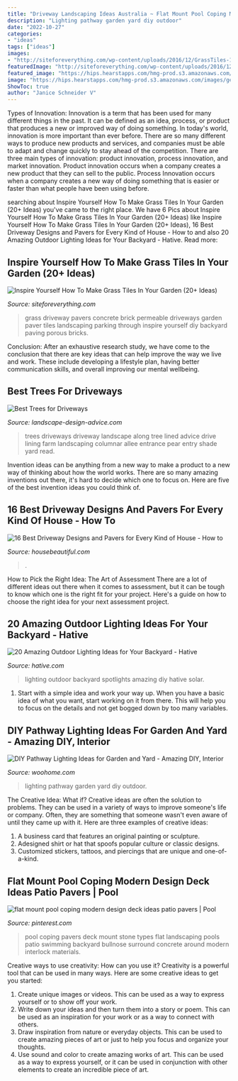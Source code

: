 ```yaml
---
title: "Driveway Landscaping Ideas Australia ~ Flat Mount Pool Coping Modern Design Deck Ideas Patio Pavers"
description: "Lighting pathway garden yard diy outdoor"
date: "2022-10-27"
categories:
- "ideas"
tags: ["ideas"]
images:
- "http://siteforeverything.com/wp-content/uploads/2016/12/GrassTiles-11.jpg"
featuredImage: "http://siteforeverything.com/wp-content/uploads/2016/12/GrassTiles-11.jpg"
featured_image: "https://hips.hearstapps.com/hmg-prod.s3.amazonaws.com/images/gettyimages-1011408814.jpg?crop=0.444xw:1.00xh;0.0935xw,0&amp;resize=480:*"
image: "https://hips.hearstapps.com/hmg-prod.s3.amazonaws.com/images/gettyimages-1011408814.jpg?crop=0.444xw:1.00xh;0.0935xw,0&amp;resize=480:*"
ShowToc: true
author: "Janice Schneider V"
---
```



Types of Innovation:
Innovation is a term that has been used for many different things in the past. It can be defined as an idea, process, or product that produces a new or improved way of doing something. In today's world, innovation is more important than ever before. There are so many different ways to produce new products and services, and companies must be able to adapt and change quickly to stay ahead of the competition. 
There are three main types of innovation: product innovation, process innovation, and market innovation. Product innovation occurs when a company creates a new product that they can sell to the public. Process Innovation occurs when a company creates a new way of doing something that is easier or faster than what people have been using before.

	

		
searching about Inspire Yourself How To Make Grass Tiles In Your Garden (20+ Ideas) you've came to the right place. We have 6 Pics about Inspire Yourself How To Make Grass Tiles In Your Garden (20+ Ideas) like Inspire Yourself How To Make Grass Tiles In Your Garden (20+ Ideas), 16 Best Driveway Designs and Pavers for Every Kind of House - How to and also 20 Amazing Outdoor Lighting Ideas for Your Backyard - Hative. Read more:
		
    
## Inspire Yourself How To Make Grass Tiles In Your Garden (20+ Ideas)

<img loading=lazy src="http://siteforeverything.com/wp-content/uploads/2016/12/GrassTiles-11.jpg" onerror="this.onerror=null;this.src='https://tse1.mm.bing.net/th?id=OIP.G-i20DEZWTumK4WscoLQDgHaHa&amp;pid=15.1';" alt="Inspire Yourself How To Make Grass Tiles In Your Garden (20+ Ideas)">

_Source: siteforeverything.com_

>grass driveway pavers concrete brick permeable driveways garden paver tiles landscaping parking through inspire yourself diy backyard paving porous bricks. 

	

Conclusion:
After an exhaustive research study, we have come to the conclusion that there are key ideas that can help improve the way we live and work. These include developing a lifestyle plan, having better communication skills, and overall improving our mental wellbeing.

    
## Best Trees For Driveways

<img loading=lazy src="http://www.landscape-design-advice.com/images/driveway-trees.jpg" onerror="this.onerror=null;this.src='https://tse3.mm.bing.net/th?id=OIP.dJKLciJS23dO76UspO4HfQHaE_&amp;pid=15.1';" alt="Best Trees for Driveways">

_Source: landscape-design-advice.com_

>trees driveways driveway landscape along tree lined advice drive lining farm landscaping columnar allee entrance pear entry shade yard read. 

	

Invention ideas can be anything from a new way to make a product to a new way of thinking about how the world works. There are so many amazing inventions out there, it's hard to decide which one to focus on. Here are five of the best invention ideas you could think of.

    
## 16 Best Driveway Designs And Pavers For Every Kind Of House - How To

<img loading=lazy src="https://hips.hearstapps.com/hmg-prod.s3.amazonaws.com/images/gettyimages-1011408814.jpg?crop=0.444xw:1.00xh;0.0935xw,0&amp;resize=480:*" onerror="this.onerror=null;this.src='https://tse2.mm.bing.net/th?id=OIP.rGkL3CickMZLgyDPefbiFAHaLH&amp;pid=15.1';" alt="16 Best Driveway Designs and Pavers for Every Kind of House - How to">

_Source: housebeautiful.com_

>. 

	

How to Pick the Right Idea: The Art of Assessment
There are a lot of different ideas out there when it comes to assessment, but it can be tough to know which one is the right fit for your project. Here's a guide on how to choose the right idea for your next assessment project.

    
## 20 Amazing Outdoor Lighting Ideas For Your Backyard - Hative

<img loading=lazy src="https://hative.com/wp-content/uploads/2017/06/outdoor-lighting/15-outdoor-lighting-diy-ideas-tutorials.jpg" onerror="this.onerror=null;this.src='https://tse1.mm.bing.net/th?id=OIP.ZrGT-a-LHrxS8LB6H3hSEQHaPq&amp;pid=15.1';" alt="20 Amazing Outdoor Lighting Ideas for Your Backyard - Hative">

_Source: hative.com_

>lighting outdoor backyard spotlights amazing diy hative solar. 

	

1. Start with a simple idea and work your way up. When you have a basic idea of what you want, start working on it from there. This will help you to focus on the details and not get bogged down by too many variables.

    
## DIY Pathway Lighting Ideas For Garden And Yard - Amazing DIY, Interior

<img loading=lazy src="http://www.woohome.com/wp-content/uploads/2017/06/lighting-ideas-for-pathway-14.jpg" onerror="this.onerror=null;this.src='https://tse1.mm.bing.net/th?id=OIP.r7a3ifWfcvWCXl_lqE-VMwHaL1&amp;pid=15.1';" alt="DIY Pathway Lighting Ideas for Garden and Yard - Amazing DIY, Interior">

_Source: woohome.com_

>lighting pathway garden yard diy outdoor. 

	

The Creative Idea: What if?
Creative ideas are often the solution to problems. They can be used in a variety of ways to improve someone's life or company. Often, they are something that someone wasn't even aware of until they came up with it. Here are three examples of creative ideas: 
1. A business card that features an original painting or sculpture. 
2. Adesigned shirt or hat that spoofs popular culture or classic designs. 
3. Customized stickers, tattoos, and piercings that are unique and one-of-a-kind.

    
## Flat Mount Pool Coping Modern Design Deck Ideas Patio Pavers | Pool

<img loading=lazy src="https://i.pinimg.com/736x/41/06/c3/4106c3c01909e2e2c17e76ddaa5bde27.jpg" onerror="this.onerror=null;this.src='https://tse4.mm.bing.net/th?id=OIP.kxCVlkZqEIv7Whh_AxY1rgHaLH&amp;pid=15.1';" alt="flat mount pool coping modern design deck ideas patio pavers | Pool">

_Source: pinterest.com_

>pool coping pavers deck mount stone types flat landscaping pools patio swimming backyard bullnose surround concrete around modern interlock materials. 

	

Creative ways to use creativity: How can you use it?
Creativity is a powerful tool that can be used in many ways. Here are some creative ideas to get you started: 
1. Create unique images or videos. This can be used as a way to express yourself or to show off your work.
2. Write down your ideas and then turn them into a story or poem. This can be used as an inspiration for your work or as a way to connect with others.
3. Draw inspiration from nature or everyday objects. This can be used to create amazing pieces of art or just to help you focus and organize your thoughts.
4. Use sound and color to create amazing works of art. This can be used as a way to express yourself, or it can be used in conjunction with other elements to create an incredible piece of art.

